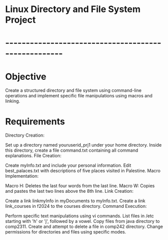 # Linux Directory and File System Project
# ----------------------------------------------------
# Objective
Create a structured directory and file system using command-line operations and implement specific file manipulations using macros and linking.

# Requirements
Directory Creation:

Set up a directory named youruserid_prj1 under your home directory.
Inside this directory, create a file command.txt containing all command explanations.
File Creation:

Create myInfo.txt and include your personal information.
Edit best_palaces.txt with descriptions of five places visited in Palestine.
Macro Implementation:

Macro H: Deletes the last four words from the last line.
Macro W: Copies and pastes the last two lines above the 8th line.
Link Creation:

Create a link linkmyInfo in myDocuments to myInfo.txt.
Create a link link_courses in f2024 to the courses directory.
Command Execution:

Perform specific text manipulations using vi commands.
List files in /etc starting with 'h' or 'j', followed by a vowel.
Copy files from java directory to comp2311.
Create and attempt to delete a file in comp242 directory.
Change permissions for directories and files using specific modes.

